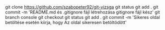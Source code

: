 git clone https://github.com/szabopeter92/git-vizsga
git status
git add .
git commit -m 'README.md és .gitignore fájl létrehozása gitignore fájl kész'
git branch console 
git checkout
git status
git add .
git commit -m 'Sikeres oldal betöltése esetén kiirja, hogy Az oldal sikeresen betöltödött'